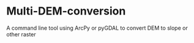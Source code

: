 # Multi-DEM-conversion
A command line tool using ArcPy or pyGDAL to convert DEM to slope or other raster
